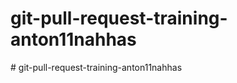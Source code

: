 # git-pull-request-training-anton11nahhas
#   g i t - p u l l - r e q u e s t - t r a i n i n g - a n t o n 1 1 n a h h a s  
 